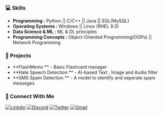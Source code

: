 
### 💻 Skills 
- **Programming :** Python || C/C++ || Java || SQL(MySQL)
- **Operating Systems :** Windows || Linux (RHEL 9.3)
- **Data Science & ML :** ML & DL principles
- **Programming Concepts :** Object-Oriented Programming(OOPs) || Network Programming

### 🚀 Projects
- **FlashMemo ** - Basic Flashcard manager
- **Hate Speech Detection ** - AI-based Text , Image and Audio filter
- **SMS Spam Detection ** - A model to identify and seperate spam messeges

### 🪪 Connect With Me
[![Linkdin](https://img.shields.io/badge/LinkedIn-%230077B5.svg?logo=linkedin&logoColor=white)](https://linkdin.com/tanishka-dhanwan-788443317)
[![Discord](https://img.shields.io/badge/Discord-%237289DA.svg?logo=discord&logoColor=white)](https://discordapp.com/users/1288912394575155260)
[![Twitter](https://img.shields.io/badge/Twitter-%231DA1F2.svg?logo=Twitter&logoColor=white)](https://twitter.com/DhanwanTanishka)
[![Gmail](https://img.shields.io/badge/Gmail-%23D14836.svg?logo=gmail&logoColor=white)](mailto:dhanwantanishka4169@gmail.com)





  
